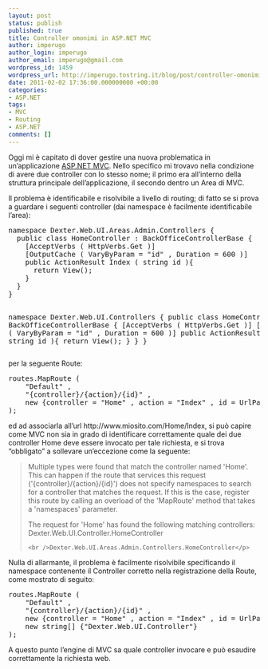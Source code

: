 ```yaml
---
layout: post
status: publish
published: true
title: Controller omonimi in ASP.NET MVC
author: imperugo
author_login: imperugo
author_email: imperugo@gmail.com
wordpress_id: 1459
wordpress_url: http://imperugo.tostring.it/blog/post/controller-omonimi-aspnet-mvc/
date: 2011-02-02 17:36:00.000000000 +00:00
categories:
- ASP.NET
tags:
- MVC
- Routing
- ASP.NET
comments: []
---
```

<p>Oggi mi è capitato di dover gestire una nuova problematica in un’applicazione <a title="ASP.NET MVC Posts" href="http://www.tostring.it/tags/archive/mvc" target="_blank">ASP.NET MVC</a>. Nello specifico mi trovavo nella condizione di avere due controller con lo stesso nome; il primo era all’interno della struttura principale dell’applicazione, il secondo dentro un Area di MVC.</p>  <p>Il problema è identificabile e risolvibile a livello di routing; di fatto se si prova a guardare i seguenti controller (dai namespace è facilmente identificabile l’area):</p>  <pre class="brush: csharp;">namespace Dexter.Web.UI.Areas.Admin.Controllers {
  public class HomeController : BackOfficeControllerBase {
    [AcceptVerbs ( HttpVerbs.Get )]
    [OutputCache ( VaryByParam = &quot;id&quot; , Duration = 600 )]
    public ActionResult Index ( string id ){
      return View();
    }
  }
}


namespace Dexter.Web.UI.Controllers {
  public class HomeController : BackOfficeControllerBase {
    [AcceptVerbs ( HttpVerbs.Get )]
    [OutputCache ( VaryByParam = &quot;id&quot; , Duration = 600 )]
    public ActionResult Index ( string id ){
      return View();
    }
  }
}</pre>

<p>per la seguente Route:</p>

<pre class="brush: csharp;">routes.MapRoute (
    &quot;Default&quot; ,
    &quot;{controller}/{action}/{id}&quot; ,
    new {controller = &quot;Home&quot; , action = &quot;Index&quot; , id = UrlParameter.Optional}
);</pre>

<p>ed ad associarla all’url http://www.miosito.com/Home/Index, si può capire come MVC non sia in grado di identificare correttamente quale dei due controller Home deve essere invocato per tale richiesta, e si trova “obbligato” a sollevare un’eccezione come la seguente:</p>

<blockquote>
  <p>Multiple types were found that match the controller named 'Home'. This can happen if the route that services this request ('{controller}/{action}/{id}') does not specify namespaces to search for a controller that matches the request. If this is the case, register this route by calling an overload of the 'MapRoute' method that takes a 'namespaces' parameter.</p>

  <p>The request for 'Home' has found the following matching controllers: 
    <br />Dexter.Web.UI.Controller.HomeController 

    <br />Dexter.Web.UI.Areas.Admin.Controllers.HomeController</p>
</blockquote>

<p>Nulla di allarmante, il problema è facilmente risolvibile specificando il namespace contenente il Controller corretto nella registrazione della Route, come mostrato di seguito:</p>

<pre class="brush: csharp;">routes.MapRoute (
    &quot;Default&quot; ,
    &quot;{controller}/{action}/{id}&quot; ,
    new {controller = &quot;Home&quot; , action = &quot;Index&quot; , id = UrlParameter.Optional} ,
    new string[] {&quot;Dexter.Web.UI.Controller&quot;}
);</pre>

<p>A questo punto l’engine di MVC sa quale controller invocare e può esaudire correttamente la richiesta web.</p>
